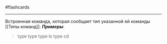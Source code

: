 #flashcards 
***
Встроенная команда, которая сообщает тип указанной ей команды [[Типы команд]].
***Примеры***:
>type type
>type ls
>type cd